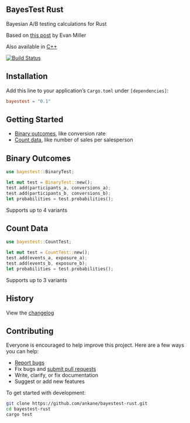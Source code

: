 ## BayesTest Rust

Bayesian A/B testing calculations for Rust

Based on [this post](https://www.evanmiller.org/bayesian-ab-testing.html) by Evan Miller

Also available in [C++](https://github.com/ankane/bayestest-cpp)

[![Build Status](https://github.com/ankane/bayestest-rust/actions/workflows/build.yml/badge.svg)](https://github.com/ankane/bayestest-rust/actions)

## Installation

Add this line to your application’s `Cargo.toml` under `[dependencies]`:

```toml
bayestest = "0.1"
```

## Getting Started

- [Binary outcomes](#binary-outcomes), like conversion rate
- [Count data](#count-data), like number of sales per salesperson

## Binary Outcomes

```rust
use bayestest::BinaryTest;

let mut test = BinaryTest::new();
test.add(participants_a, conversions_a);
test.add(participants_b, conversions_b);
let probabilities = test.probabilities();
```

Supports up to 4 variants

## Count Data

```rust
use bayestest::CountTest;

let mut test = CountTest::new();
test.add(events_a, exposure_a);
test.add(events_b, exposure_b);
let probabilities = test.probabilities();
```

Supports up to 3 variants

## History

View the [changelog](https://github.com/ankane/bayestest-rust/blob/master/CHANGELOG.md)

## Contributing

Everyone is encouraged to help improve this project. Here are a few ways you can help:

- [Report bugs](https://github.com/ankane/bayestest-rust/issues)
- Fix bugs and [submit pull requests](https://github.com/ankane/bayestest-rust/pulls)
- Write, clarify, or fix documentation
- Suggest or add new features

To get started with development:

```sh
git clone https://github.com/ankane/bayestest-rust.git
cd bayestest-rust
cargo test
```
